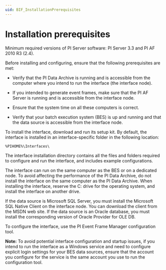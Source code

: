 ```yaml
---
uid: BIF_InstallationPrerequisites
---
```


# Installation prerequisites

<!-- Static topic. No modifications usually required -->

Minimum required versions of PI Server software: PI Server 3.3 and PI AF 2010 R3 (2.4).

Before installing and configuring, ensure that the following prerequisites are met:

* Verify that the PI Data Archive is running and is accessible from the computer where you intend to run the interface (the interface node).

* If you intended to generate event frames, make sure that the PI AF Server is running and is accessible from the interface node.

* Ensure that the system time on all these computers is correct.

* Verify that your batch execution system (BES) is up and running and that the data source is accessible from the interface node.

To install the interface, download and run its setup kit. By default, the interface is installed in an interface-specific folder in the following location:

`%PIHOME%\Interfaces\`

The interface installation directory contains all the files and folders required to configure and run the interface, and includes example configurations.

The interface can run on the same computer as the BES or on a dedicated node. To avoid affecting the performance of the PI Data Archive, do not install the interface on the same computer as the PI Data Archive. When installing the interface, reserve the C: drive for the operating system, and install the interface on another drive.

If the data source is Microsoft SQL Server, you must install the Microsoft SQL Native Client on the interface node. You can download the client from the MSDN web site. If the data source is an Oracle database, you must install the corresponding version of Oracle Provider for OLE DB.

To configure the interface, use the PI Event Frame Manager configuration tool.
    
**Note:** To avoid potential interface configuration and startup issues, if you intend to run the interface as a Windows service and need to configure explicit login settings for your BES data sources, ensure that the account you configure for the service is the same account you use to run the configuration tool.
